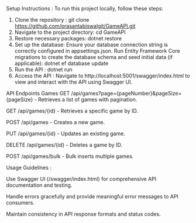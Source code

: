 Setup Instructions :
To run this project locally, follow these steps:
1. Clone the repository : 
git clone https://github.com/prasantabiswalgit/GameAPI.git
3. Navigate to the project directory: 
cd GameAPI
5. Restore necessary packages: 
dotnet restore
7. Set up the database: 
Ensure your database connection string is correctly configured in appsettings.json. Run Entity Framework Core migrations to create the database schema and seed initial data (if applicable):
dotnet ef database update
10. Run the API :
dotnet run
11. Access the API :
Navigate to http://localhost:5001/swagger/index.html to view and interact with the API using Swagger UI.

API Endpoints
Games
GET /api/games?page={pageNumber}&pageSize={pageSize} - Retrieves a list of games with pagination.

GET /api/games/{id} - Retrieves a specific game by ID.

POST /api/games - Creates a new game.

PUT /api/games/{id} - Updates an existing game.

DELETE /api/games/{id} - Deletes a game by ID.

POST /api/games/bulk - Bulk inserts multiple games.

Usage Guidelines :

Use Swagger UI (/swagger/index.html) for comprehensive API documentation and testing.

Handle errors gracefully and provide meaningful error messages to API consumers.

Maintain consistency in API response formats and status codes.

